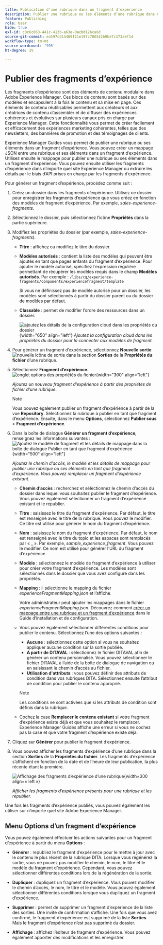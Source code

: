 ```yaml
---
title: Publication d’une rubrique dans un fragment d’expérience
description: Publier une rubrique ou les éléments d’une rubrique dans un fragment d’expérience dans AEM Guides.  Découvrez comment afficher les fragments d’expérience présents pour une rubrique et les republier.
feature: Publishing
role: User
hide: true
exl-id: c3c6c063-441c-413b-a63e-0acbd126ca6d
source-git-commit: ea597cd14469f21e197c700542b9be7c373aef14
workflow-type: tm+mt
source-wordcount: '995'
ht-degree: 1%

---
```


# Publier des fragments d’expérience

Les fragments d’expérience sont des éléments de contenu modulaire dans Adobe Experience Manager. Ces blocs de contenu sont basés sur des modèles et encapsulent à la fois le contenu et sa mise en page. Ces éléments de contenu réutilisables permettent aux créateurs et aux créatrices de contenu d’assembler et de diffuser des expériences cohérentes et évolutives sur plusieurs canaux pris en charge par Experience Manager. Cette fonctionnalité vous permet de créer facilement et efficacement des expériences marketing cohérentes, telles que des newsletters, des bannières de promotion et des témoignages de clients.

Experience Manager Guides vous permet de publier une rubrique ou ses éléments dans un fragment d’expérience. Vous pouvez créer un mappage JSON entre une rubrique et ses éléments dans un fragment d’expérience. Utilisez ensuite le mappage pour publier une rubrique ou ses éléments dans un fragment d’expérience. Vous pouvez ensuite utiliser les fragments d’expérience dans n’importe quel site Experience Manager ou extraire les détails par le biais d’API prises en charge par les fragments d’expérience.




Pour générer un fragment d’expérience, procédez comme suit :


1. Créez un dossier dans les fragments d’expérience. Utilisez ce dossier pour enregistrer les fragments d’expérience que vous créez en fonction des modèles de fragment d’expérience. Par exemple, *sales-experience-fragments*.
1. Sélectionnez le dossier, puis sélectionnez l’icône **Propriétés** dans la partie supérieure.
1. Modifiez les propriétés du dossier (par exemple, *sales-experience-fragments*).


   * **Titre** : affichez ou modifiez le titre du dossier.

   * **Modèles autorisés** : contient la liste des modèles qui peuvent être ajoutés en tant que pages enfants du fragment d’expérience. Pour ajouter le modèle autorisé, spécifiez l’expression régulière permettant de récupérer les modèles requis dans le champ **Modèles autorisés**.
Par exemple :
     `/libs/cq/experience-fragments/components/experiencefragment/template`

     Si vous ne définissez pas de modèle autorisé pour un dossier, les modèles sont sélectionnés à partir du dossier parent ou du dossier de modèles par défaut.
   * **Classable** : permet de modifier l’ordre des ressources dans un dossier.

     ![ajoutez les détails de la configuration cloud dans les propriétés du dossier](images/experience-fragment-folder-properties.png){width="650" align="left"}
     *Ajoutez la configuration cloud dans les propriétés du dossier pour la connecter aux modèles de fragment.*
1. Pour générer un fragment d’expérience, sélectionnez **Nouvelle sortie** ![nouvelle icône de sortie](./images/Add_icon.svg) dans la section **Sorties** de la **Propriétés du fichier** d’une rubrique.
1. Sélectionnez **Fragment d’expérience**.\
   ![onglet options des propriétés du fichier](./images/file-properties-outputs.png){width="300" align="left"}

   *Ajoutez un nouveau fragment d’expérience à partir des propriétés de fichier d’une rubrique*.

   >[!NOTE]
   >
   > Vous pouvez également publier un fragment d’expérience à partir de la vue **Repository**. Sélectionnez la rubrique à publier en tant que fragment d’expérience. Ensuite, dans le menu **Options**, sélectionnez **Publier sous** > **Fragment d’expérience**.

1. Dans la boîte de dialogue **Générer un fragment d’expérience**, renseignez les informations suivantes :
   ![Ajoutez le modèle de fragment et les détails de mappage dans la boîte de dialogue Publier en tant que fragment d’expérience](images/experience-fragment-generate.png){width="500" align="left"}

   *Ajoutez le chemin d’accès, le modèle et les détails de mappage pour publier une rubrique ou ses éléments en tant que fragment d’expérience. Vous pouvez remplacer un fragment d’expérience existant.*

   * **Chemin d’accès** : recherchez et sélectionnez le chemin d’accès du dossier dans lequel vous souhaitez publier le fragment d’expérience. Vous pouvez également sélectionner un fragment d’expérience existant et le republier.
   * **Titre** : saisissez le titre du fragment d’expérience. Par défaut, le titre est renseigné avec le titre de la rubrique. Vous pouvez le modifier. Ce titre est utilisé pour générer le nom du fragment d’expérience.
   * **Nom** : saisissez le nom du fragment d’expérience. Par défaut, le nom est renseigné avec le titre du topic et les espaces sont remplacés par « _ ». Par exemple, *sample_experience_fragment*. Vous pouvez le modifier. Ce nom est utilisé pour générer l’URL du fragment d’expérience.
   * **Modèle** : sélectionnez le modèle de fragment d’expérience à utiliser pour créer votre fragment d’expérience. Les modèles sont sélectionnés dans le dossier que vous avez configuré dans les propriétés.
   * **Mapping** : il sélectionne le mapping du fichier *experienceFragmentMapping.json* et l’affiche.



     Votre administrateur peut ajouter les mappages dans le fichier *experienceFragmentMapping.json*.  Découvrez comment [créer un mappage entre une rubrique et un fragment d’expérience](/help/product-guide/cs-install-guide/conf-experience-fragment-mapping-cs.md) dans le Guide d’installation et de configuration.

   * Vous pouvez également sélectionner différentes conditions pour publier le contenu.  Sélectionnez l’une des options suivantes :


      * **Aucune** : sélectionnez cette option si vous ne souhaitez appliquer aucune condition sur la sortie publiée.
      * **A partir de DITAVAL** : sélectionnez le fichier DITAVAL afin de générer un contenu personnalisé. Vous pouvez sélectionner le fichier DITAVAL à l’aide de la boîte de dialogue de navigation ou en saisissant le chemin d’accès au fichier.
      * **Utilisation d&#39;attributs** : vous pouvez définir des attributs de condition dans vos rubriques DITA. Sélectionnez ensuite l’attribut de condition pour publier le contenu approprié.

     >[!NOTE]
     > 
     >Les conditions ne sont activées que si les attributs de condition sont définis dans la rubrique.


   * Cochez la case **Remplacer le contenu existant** si votre fragment d’expérience existe déjà et que vous souhaitez le remplacer. Experience Manager Guides affiche une erreur si vous ne cochez pas la case et que votre fragment d’expérience existe déjà.
1. Cliquez sur **Générer** pour publier le fragment d’expérience.
1. Vous pouvez afficher les fragments d’expérience d’une rubrique dans la section **Sorties** de la **Propriétés du fichier**. Les fragments d’expérience s’affichent en fonction de la date et de l’heure de leur publication, la plus récente étant la première.

   ![Affichage des fragments d’expérience d’une rubrique](images/experience-fragment-outputs.png){width=300 align=« left »}

   *Afficher les fragments d’expérience présents pour une rubrique et les republier.*




Une fois les fragments d’expérience publiés, vous pouvez également les utiliser sur n’importe quel site Adobe Experience Manager.


## Menu Options d’un fragment d’expérience

Vous pouvez également effectuer les actions suivantes pour un fragment d’expérience à partir du menu **Options** :

* **Générer** : republiez le fragment d’expérience pour le mettre à jour avec le contenu le plus récent de la rubrique DITA. Lorsque vous régénérez la sortie, vous ne pouvez pas modifier le chemin, le nom, le titre et le modèle du fragment d’expérience. Cependant, vous pouvez sélectionner différentes conditions lors de la régénération de la sortie.

* **Dupliquer** : dupliquez un fragment d’expérience. Vous pouvez modifier le chemin d’accès, le nom, le titre et le modèle. Vous pouvez également sélectionner différentes conditions lorsque vous dupliquez un fragment d’expérience.

* **Supprimer** : permet de supprimer un fragment d’expérience de la liste des sorties. Une invite de confirmation s’affiche. Une fois que vous avez confirmé, le fragment d’expérience est supprimé de la liste **Sorties**. Mais le fragment d’expérience n’est pas supprimé du dossier.

* **Affichage** : affichez l’éditeur de fragment d’expérience. Vous pouvez également apporter des modifications et les enregistrer.
